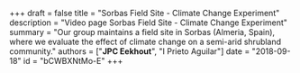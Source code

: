 +++
draft = false
title = "Sorbas Field Site - Climate Change Experiment"
description = "Video page Sorbas Field Site - Climate Change Experiment"
summary = "Our group maintains a field site in Sorbas (Almeria, Spain), where we evaluate the effect of climate change on a semi-arid shrubland community."
authors = ["**JPC Eekhout**", "I Prieto Aguilar"]
date = "2018-09-18"
id = "bCWBXNtMo-E"
+++
